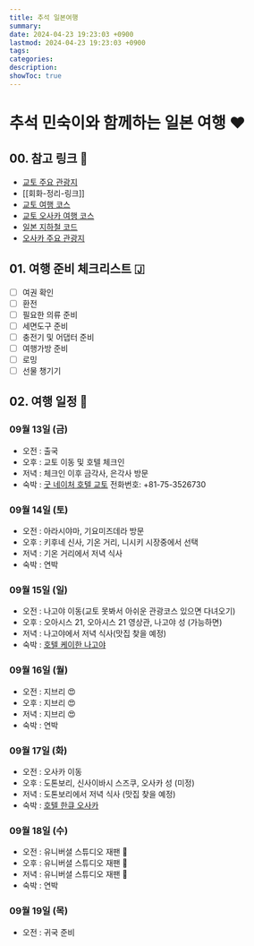 ```yaml
---
title: 추석 일본여행
summary: 
date: 2024-04-23 19:23:03 +0900
lastmod: 2024-04-23 19:23:03 +0900
tags: 
categories: 
description: 
showToc: true
---
```


# 추석 민숙이와 함께하는 일본 여행 ❤️

## 00. 참고 링크 📌
- [교토 주요 관광지](https://brunch.co.kr/@whatsinmytrip/128)
- [[회화-정리-링크]]
- [교토 여행 코스](https://cafe.naver.com/20daelee/676850)
- [교토 오사카 여행 코스](https://cafe.naver.com/20daelee/653034)
- [일본 지하철 코드](https://cafe.naver.com/20daelee/676850)
- [오사카 주요 관광지](https://cafe.naver.com/20daelee/676850)

## 01. 여행 준비 체크리스트 🇯

- [ ] 여권 확인
- [ ] 환전
- [ ] 필요한 의류 준비
- [ ] 세면도구 준비
- [ ] 충전기 및 어댑터 준비
- [ ] 여행가방 준비
- [ ] 로밍
- [ ] 선물 챙기기

## 02. 여행 일정 📅

### 09월 13일 (금)
- 오전 : 출국
- 오후 : 교토 이동 및 호텔 체크인
- 저녁 : 체크인 이후 금각사, 은각사 방문
- 숙박 : [굿 네이처 호텔 교토](https://www.google.com/travel/search?q=%EA%B5%BF%20%EB%84%A4%EC%9D%B4%EC%B2%98%20%ED%98%B8%ED%85%94%20%EA%B5%90%ED%86%A0&g2lb=4814050%2C4874190%2C4893075%2C4965990%2C4969803%2C72277293%2C72302247%2C72317059%2C72406588%2C72414906%2C72421566%2C72470899%2C72471280%2C72472051%2C72473841%2C72481459%2C72485658%2C72486593%2C72520080%2C72536387%2C72569093%2C72602734%2C72614661%2C72616120%2C72619927%2C72620306%2C72626061%2C72635576%2C72647020%2C72648289%2C72658035%2C72663440%2C72671093%2C72686036%2C72686823%2C72691805%2C72697770%2C72710131%2C72722843&hl=en-KR&gl=kr&cs=1&ssta=1&ts=CAESCAoCCAMKAggDGhwSGhIUCgcI6A8QCRgKEgcI6A8QCRgLGAEyAhAAKgcKBToDS1JX&qs=CAEyE0Nnb0lnZXFqNnRMcHJzWXZFQUU4CkIJESTfyqg7JqpVQgkRGShlRB-2H9NCCRH-PnDg-u_M1VplCAEyYaoBXhABKhgiFOq1vyDrhKTsnbTsspgg7Zi47YWUKAkyHxABIhvg7BJPsRYtbj6QeCYumK8hENfyjZz7jLeTPw4yHxACIhvqtb8g64Sk7J207LKYIO2YuO2FlCDqtZDthqA&ap=aAG6AQhvdmVydmlldw&ictx=111&ved=0CAAQ5JsGahcKEwiYofjS0bWIAxUAAAAAHQAAAAAQDg)
전화번호: +81-75-3526730


### 09월 14일 (토)
- 오전 : 아라시야마, 기요미즈데라 방문
- 오후 : 키후네 신사, 기온 거리, 니시키 시장중에서 선택
- 저녁 : 기온 거리에서 저녁 식사
- 숙박 : 연박

### 09월 15일 (일)
- 오전 : 나고야 이동(교토 못봐서 아쉬운 관광코스 있으면 다녀오기)
- 오후 : 오아시스 21, 오아시스 21 영상관, 나고야 성 (가능하면)
- 저녁 : 나고야에서 저녁 식사(맛집 찾을 예정)
- 숙박 : [호텔 케이한 나고야](https://www.google.com/travel/search?q=%ED%98%B8%ED%85%94%20%EC%BC%80%EC%9D%B4%ED%95%9C%20%EB%82%98%EA%B3%A0%EC%95%BC%20(Hotel%20Keihan%20Nagoya)&g2lb=4814050%2C4874190%2C4893075%2C4965990%2C4969803%2C72277293%2C72302247%2C72317059%2C72406588%2C72414906%2C72421566%2C72470899%2C72471280%2C72472051%2C72473841%2C72481459%2C72485658%2C72486593%2C72520080%2C72536387%2C72569093%2C72602734%2C72614661%2C72616120%2C72619927%2C72620306%2C72626061%2C72635576%2C72647020%2C72648289%2C72658035%2C72663440%2C72671093%2C72686036%2C72686823%2C72691805%2C72697770%2C72710131%2C72722843&hl=en-KR&gl=kr&cs=1&ssta=1&ts=CAEaRwopEicyJTB4NjAwMzcxNDI2OWFiYjg0OToweGU3ZWRlYjI4MzMxZGI3OTESGhIUCgcI6A8QChgMEgcI6A8QChgNGAEyAhAA&qs=CAEyFENnc0lrZV8ybUlQbC12Ym5BUkFCOAJCCQmRtx0zKOvt50IJCZG3HTMo6-3n&ap=ugEHcmV2aWV3cw&ictx=111&ved=0CAAQ5JsGahcKEwiIqt7O0rWIAxUAAAAAHQAAAAAQBQ)

### 09월 16일 (월)
- 오전 : 지브리 😍
- 오후 : 지브리 😍
- 저녁 : 지브리 😍
- 숙박 : 연박

### 09월 17일 (화)
- 오전 : 오사카 이동
- 오후 : 도톤보리, 신사이바시 스즈쿠, 오사카 성 (미정)
- 저녁 : 도톤보리에서 저녁 식사 (맛집 찾을 예정)
- 숙박 : [호텔 한큐 오사카](https://google.com/travel/search?q=%ED%98%B8%ED%85%94%20%EB%89%B4%20%ED%95%9C%ED%81%90%20%EC%98%A4%EC%82%AC%EC%B9%B4%20(Hotel%20New%20Hankyu%20Osaka)&g2lb=4814050%2C4874190%2C4893075%2C4965990%2C4969803%2C72277293%2C72302247%2C72317059%2C72406588%2C72414906%2C72421566%2C72470899%2C72471280%2C72472051%2C72473841%2C72481459%2C72485658%2C72486593%2C72520080%2C72536387%2C72569093%2C72602734%2C72614661%2C72616120%2C72619927%2C72620306%2C72626061%2C72635576%2C72647020%2C72648289%2C72658035%2C72663440%2C72671093%2C72686036%2C72686823%2C72691805%2C72697770%2C72710131%2C72722843&hl=en-KR&gl=kr&cs=1&ssta=1&ts=CAEaRwopEicyJTB4NjAwMGU2OTFmNzZiNWRiMToweDE5Zjk4OWYwZmNjYmVlMDESGhIUCgcI6A8QCRgJEgcI6A8QCRgKGAEyAhAA&qs=CAEyE0Nnb0lnZHl2NW8tLTR2d1pFQUU4AkIJCQHuy_zwifkZQgkJAe7L_PCJ-Rk&ap=ugEHcmV2aWV3cw&ictx=111&ved=0CAAQ5JsGahcKEwiwsM221bWIAxUAAAAAHQAAAAAQCw)

### 09월 18일 (수)
- 오전 : 유니버셜 스튜디오 재팬 🎢
- 오후 : 유니버셜 스튜디오 재팬 🎢
- 저녁 : 유니버셜 스튜디오 재팬 🎢
- 숙박 : 연박

### 09월 19일 (목)
- 오전 : 귀국 준비
